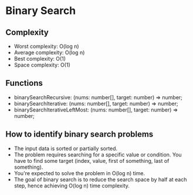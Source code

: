 # Binary Search

## Complexity
- Worst complexity: O(log n)
- Average complexity: O(log n)
- Best complexity: O(1)
- Space complexity: O(1)

## Functions
- binarySearchRecursive: (nums: number[], target: number) => number;
- binarySearchIterative: (nums: number[], target: number) => number;
- binarySearchIterativeLeftMost: (nums: number[], target: number) => number;

## How to identify binary search problems
- The input data is sorted or partially sorted.
- The problem requires searching for a specific value or condition. You have to find some target (index, value, first of something, last of something).
- You're expected to solve the problem in O(log n) time.
- The goal of binary search is to reduce the search space by half at each step, hence achieving O(log n) time complexity.
